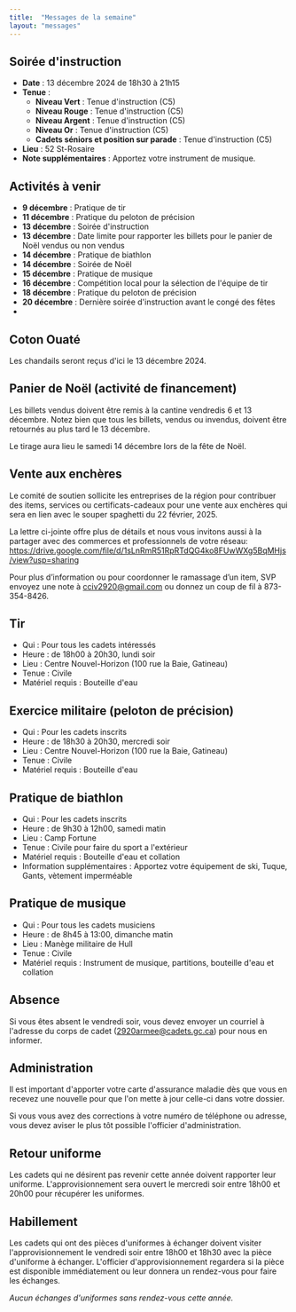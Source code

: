 ```yaml
---
title:  "Messages de la semaine"
layout: "messages"
---
```

 
## Soirée d'instruction  

- **Date** : 13 décembre 2024 de 18h30 à 21h15
- **Tenue** :
  - **Niveau Vert** : Tenue d'instruction (C5) 
  - **Niveau Rouge** : Tenue d'instruction (C5)  
  - **Niveau Argent** : Tenue d'instruction (C5)
  - **Niveau Or** : Tenue d'instruction (C5)
  - **Cadets séniors et position sur parade** : Tenue d'instruction (C5)
- **Lieu** : 52 St-Rosaire
- **Note supplémentaires** : Apportez votre instrument de musique. 

   
## Activités à venir
 
- **9 décembre** : Pratique de tir
- **11 décembre** : Pratique du peloton de précision
- **13 décembre** : Soirée d'instruction
- **13 décembre** : Date limite pour rapporter les billets pour le panier de Noël vendus ou non vendus
- **14 décembre** : Pratique de biathlon
- **14 décembre** : Soirée de Noël
- **15 décembre** : Pratique de musique
- **16 décembre** : Compétition local pour la sélection de l'équipe de tir
- **18 décembre** : Pratique du peloton de précision
- **20 décembre** : Dernière soirée d'instruction avant le congé des fêtes
- 

## Coton Ouaté 

Les chandails seront reçus d'ici le 13 décembre 2024.

## Panier de Noël (activité de financement)

Les billets vendus doivent être remis à la cantine vendredis 6 et 13 décembre. 
Notez bien que tous les billets, vendus ou invendus, doivent être retournés au plus tard le 13 décembre. 

Le tirage aura lieu le samedi 14 décembre lors de la fête de Noël.

## Vente aux enchères

Le comité de soutien sollicite les entreprises de la région pour contribuer des items, services ou certificats-cadeaux pour une vente aux enchères qui sera en lien avec le souper spaghetti du 22 février, 2025.

La lettre ci-jointe offre plus de détails et nous vous invitons aussi à la partager avec des commerces et professionnels de votre réseau:  <https://drive.google.com/file/d/1sLnRmR51RpRTdQG4ko8FUwWXg5BqMHjs/view?usp=sharing>

Pour plus d’information ou pour coordonner le ramassage d’un item, SVP envoyez une note à <cciv2920@gmail.com> ou donnez un coup de fil à 873-354-8426.

 
## Tir
- Qui : Pour tous les cadets intéressés 
- Heure : de 18h00 à 20h30, lundi soir
- Lieu : Centre Nouvel-Horizon (100 rue la Baie, Gatineau) 
- Tenue : Civile
- Matériel requis : Bouteille d'eau

## Exercice militaire (peloton de précision)

- Qui :  Pour les cadets inscrits 
- Heure : de 18h30 à 20h30, mercredi soir
- Lieu : Centre Nouvel-Horizon (100 rue la Baie, Gatineau) 
- Tenue : Civile
- Matériel requis : Bouteille d'eau

## Pratique de biathlon

- Qui :  Pour les cadets inscrits 
- Heure : de 9h30 à 12h00, samedi matin
- Lieu : Camp Fortune
- Tenue : Civile pour faire du sport a l'extérieur
- Matériel requis : Bouteille d'eau et collation
- Information supplémentaires :  Apportez votre équipement de ski, Tuque, Gants, vètement imperméable

## Pratique de musique

- Qui : Pour tous les cadets musiciens 
- Heure : de 8h45 à 13:00, dimanche matin
- Lieu : Manège militaire de Hull  
- Tenue : Civile
- Matériel requis : Instrument de musique, partitions, bouteille d'eau et collation

## Absence

Si vous êtes absent le vendredi soir, vous devez envoyer un courriel à l'adresse du corps de cadet (<2920armee@cadets.gc.ca>) pour nous en informer.

## Administration

Il est important d'apporter votre carte d'assurance maladie dès que vous en recevez une nouvelle pour que l'on mette à jour celle-ci dans votre dossier.

Si vous vous avez des corrections à votre numéro de téléphone ou adresse, vous devez aviser le plus tôt possible l'officier d'administration. 

## Retour uniforme

Les cadets qui ne désirent pas revenir cette année doivent rapporter leur uniforme. L'approvisionnement sera ouvert le mercredi soir entre 18h00 et 20h00 pour récupérer les uniformes.

## Habillement

Les cadets qui ont des pièces d'uniformes à échanger doivent visiter l'approvisionnement le vendredi soir entre 18h00 et 18h30 avec la pièce d'uniforme à échanger.  L'officier d'approvisionnement regardera si la pièce est disponible immédiatement ou leur donnera un rendez-vous pour faire les échanges.

*Aucun échanges d'uniformes sans rendez-vous cette année.*

